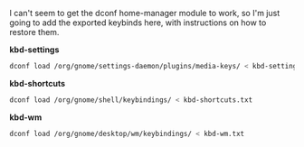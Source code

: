I can't seem to get the dconf home-manager module to work, so I'm just going to add the exported keybinds here, with instructions on how to restore them.


**kbd-settings**
```sh
dconf load /org/gnome/settings-daemon/plugins/media-keys/ < kbd-settings.txt
```

**kbd-shortcuts**
```sh
dconf load /org/gnome/shell/keybindings/ < kbd-shortcuts.txt
```

**kbd-wm**
```sh
dconf load /org/gnome/desktop/wm/keybindings/ < kbd-wm.txt
```

